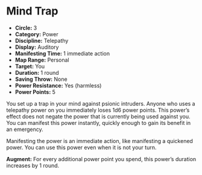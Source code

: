 # Mind Trap

- **Circle:** 3
- **Category:** Power
- **Discipline:** Telepathy
- **Display:** Auditory
- **Manifesting Time:** 1 immediate action
- **Map Range:** Personal
- **Target:** You
- **Duration:** 1 round
- **Saving Throw:** None
- **Power Resistance:** Yes (harmless)
- **Power Points:** 5

You set up a trap in your mind against psionic intruders. Anyone who uses a telepathy power on you immediately loses 1d6 power points. This power’s effect does not negate the power that is currently being used against you. You can manifest this power instantly, quickly enough to gain its benefit in an emergency.

Manifesting the power is an immediate action, like manifesting a quickened power. You can use this power even when it is not your turn.

**Augment:** For every additional power point you spend, this power’s duration increases by 1 round.
